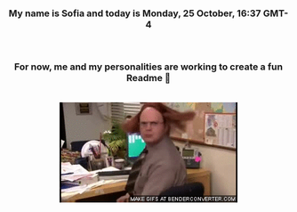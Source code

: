 


<div align="center">
<h3 >My name is Sofia and today is Monday, 25 October, 16:37 GMT-4</h3><br>
<h3 >For now, me and my personalities are working to create a fun Readme 👋
</h3><br>
<img src='img/dwight.gif' alt='working...'/>
</div>

